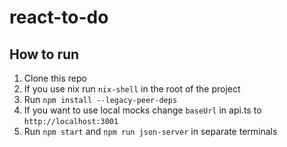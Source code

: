 # react-to-do

## How to run

1. Clone this repo
2. If you use nix run `nix-shell` in the root of the project
3. Run `npm install --legacy-peer-deps`
4. If you want to use local mocks change `baseUrl` in api.ts to `http://localhost:3001`
5. Run `npm start` and `npm run json-server` in separate terminals
